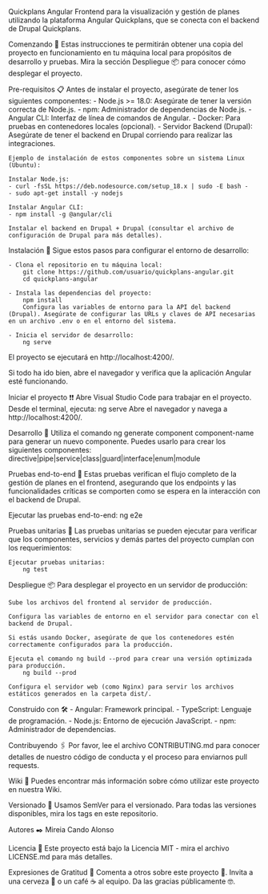 Quickplans Angular
    Frontend para la visualización y gestión de planes utilizando la plataforma Angular Quickplans, que se conecta con el backend de Drupal Quickplans.

Comenzando 🚀
    Estas instrucciones te permitirán obtener una copia del proyecto en funcionamiento en tu máquina local para propósitos de desarrollo y pruebas. Mira la sección Despliegue 📦 para conocer cómo desplegar el proyecto.

Pre-requisitos 📋
    Antes de instalar el proyecto, asegúrate de tener los siguientes componentes:
        - Node.js >= 18.0: Asegúrate de tener la versión correcta de Node.js.
        - npm: Administrador de dependencias de Node.js.
        - Angular CLI: Interfaz de línea de comandos de Angular.
        - Docker: Para pruebas en contenedores locales (opcional).
        - Servidor Backend (Drupal): Asegúrate de tener el backend en Drupal corriendo para realizar las integraciones.

    Ejemplo de instalación de estos componentes sobre un sistema Linux (Ubuntu):

    Instalar Node.js:
    - curl -fsSL https://deb.nodesource.com/setup_18.x | sudo -E bash -
    - sudo apt-get install -y nodejs

    Instalar Angular CLI:
    - npm install -g @angular/cli

    Instalar el backend en Drupal + Drupal (consultar el archivo de configuración de Drupal para más detalles).

Instalación 🔧
    Sigue estos pasos para configurar el entorno de desarrollo:

    - Clona el repositorio en tu máquina local:
        git clone https://github.com/usuario/quickplans-angular.git
        cd quickplans-angular

    - Instala las dependencias del proyecto:
        npm install
        Configura las variables de entorno para la API del backend (Drupal). Asegúrate de configurar las URLs y claves de API necesarias en un archivo .env o en el entorno del sistema.

    - Inicia el servidor de desarrollo:
        ng serve

El proyecto se ejecutará en http://localhost:4200/.

Si todo ha ido bien, abre el navegador y verifica que la aplicación Angular esté funcionando.

Iniciar el proyecto ❗❗
    Abre Visual Studio Code para trabajar en el proyecto.
    Desde el terminal, ejecuta:
        ng serve
        Abre el navegador y navega a http://localhost:4200/.

Desarrollo 🔩
    Utiliza el comando ng generate component component-name para generar un nuevo componente. Puedes usarlo para crear los siguientes componentes: directive|pipe|service|class|guard|interface|enum|module
        
Pruebas end-to-end 🔩
    Estas pruebas verifican el flujo completo de la gestión de planes en el frontend, asegurando que los endpoints y las funcionalidades críticas se comporten como se espera en la interacción con el backend de Drupal.

Ejecutar las pruebas end-to-end:
    ng e2e

Pruebas unitarias 🧪
    Las pruebas unitarias se pueden ejecutar para verificar que los componentes, servicios y demás partes del proyecto cumplan con los requerimientos:

    Ejecutar pruebas unitarias:
        ng test

Despliegue 📦
    Para desplegar el proyecto en un servidor de producción:

    Sube los archivos del frontend al servidor de producción.

    Configura las variables de entorno en el servidor para conectar con el backend de Drupal.

    Si estás usando Docker, asegúrate de que los contenedores estén correctamente configurados para la producción.

    Ejecuta el comando ng build --prod para crear una versión optimizada para producción.
        ng build --prod

    Configura el servidor web (como Nginx) para servir los archivos estáticos generados en la carpeta dist/.

Construido con 🛠️
    - Angular: Framework principal.
    - TypeScript: Lenguaje de programación.
    - Node.js: Entorno de ejecución JavaScript.
    - npm: Administrador de dependencias.

Contribuyendo 🖇️
    Por favor, lee el archivo CONTRIBUTING.md para conocer detalles de nuestro código de conducta y el proceso para enviarnos pull requests.

Wiki 📖
    Puedes encontrar más información sobre cómo utilizar este proyecto en nuestra Wiki.

Versionado 📌
    Usamos SemVer para el versionado. Para todas las versiones disponibles, mira los tags en este repositorio.

Autores ✒️
    Mireia Cando Alonso

Licencia 📄
    Este proyecto está bajo la Licencia MIT - mira el archivo LICENSE.md para más detalles.

Expresiones de Gratitud 🎁
    Comenta a otros sobre este proyecto 📢.
    Invita a una cerveza 🍺 o un café ☕ al equipo.
    Da las gracias públicamente 🤓.